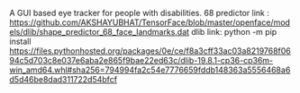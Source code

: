 A GUI based eye tracker for people with disabilities.
68 predictor link : https://github.com/AKSHAYUBHAT/TensorFace/blob/master/openface/models/dlib/shape_predictor_68_face_landmarks.dat
dlib link: python -m pip install https://files.pythonhosted.org/packages/0e/ce/f8a3cff33ac03a8219768f0694c5d703c8e037e6aba2e865f9bae22ed63c/dlib-19.8.1-cp36-cp36m-win_amd64.whl#sha256=794994fa2c54e7776659fddb148363a5556468a6d5d46be8dad311722d54bfcf
